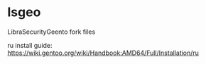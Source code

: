 # lsgeo
LibraSecurityGeento fork files


ru install guide: https://wiki.gentoo.org/wiki/Handbook:AMD64/Full/Installation/ru
